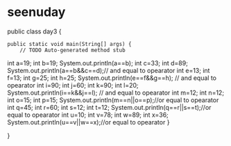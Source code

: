 # seenuday

public class day3 {

	public static void main(String[] args) {
		// TODO Auto-generated method stub
int a=19;
int b=19;
System.out.println(a==b);
int c=33;
int d=89;
System.out.println(a==b&&c==d);// and equal to opearator
int e=13;
int f=13;
int g=25;
int h=25;
System.out.println(e==f&&g==h); // and equal to opearator
int i=90;
int j=60;
int k=90;
int l=20;
System.out.println(i==k&&j==l); // and equal to opearator
int m=12;
int n=12;
int o=15;
int p=15;
System.out.println(m==n||o==p);//or equal to opearator
int q=45;
int r=60;
int s=12;
int t=12;
System.out.println(q==r||s==t);//or equal to opearator
int u=10;
int v=78;
int w=89;
int x=36;
System.out.println(u==v||w==x);//or equal to opearator
	}

}
